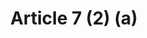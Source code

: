 ---
title: "Article 7 (2) (a)"
draft: false
exceptions:
- info52b
memberstates:
- CY
score: 3
compensation:
- 
remarks: |
 


link: "http://www.cylaw.org/nomoi/enop/non-ind/1976_1_59/full.html"
---